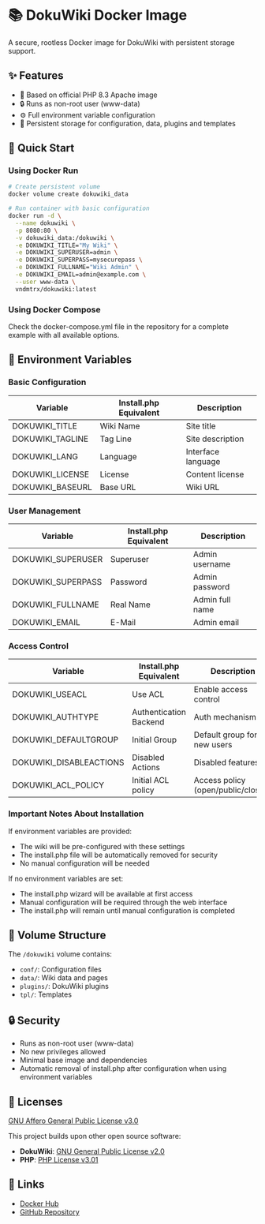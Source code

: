 # 📚 DokuWiki Docker Image

A secure, rootless Docker image for DokuWiki with persistent storage support.

## ✨ Features

- 🐳 Based on official PHP 8.3 Apache image
- 🔒 Runs as non-root user (www-data)
- ⚙️ Full environment variable configuration
- 📁 Persistent storage for configuration, data, plugins and templates

## 🚀 Quick Start

### Using Docker Run
```bash
# Create persistent volume
docker volume create dokuwiki_data

# Run container with basic configuration
docker run -d \
  --name dokuwiki \
  -p 8080:80 \
  -v dokuwiki_data:/dokuwiki \
  -e DOKUWIKI_TITLE="My Wiki" \
  -e DOKUWIKI_SUPERUSER=admin \
  -e DOKUWIKI_SUPERPASS=mysecurepass \
  -e DOKUWIKI_FULLNAME="Wiki Admin" \
  -e DOKUWIKI_EMAIL=admin@example.com \
  --user www-data \
  vndmtrx/dokuwiki:latest
```

### Using Docker Compose
Check the docker-compose.yml file in the repository for a complete example with all available options.

## 🔧 Environment Variables

### Basic Configuration
| Variable | Install.php Equivalent | Description |
|----------|----------------------|-------------|
| DOKUWIKI_TITLE | Wiki Name | Site title |
| DOKUWIKI_TAGLINE | Tag Line | Site description |
| DOKUWIKI_LANG | Language | Interface language |
| DOKUWIKI_LICENSE | License | Content license |
| DOKUWIKI_BASEURL | Base URL | Wiki URL |

### User Management
| Variable | Install.php Equivalent | Description |
|----------|----------------------|-------------|
| DOKUWIKI_SUPERUSER | Superuser | Admin username |
| DOKUWIKI_SUPERPASS | Password | Admin password |
| DOKUWIKI_FULLNAME | Real Name | Admin full name |
| DOKUWIKI_EMAIL | E-Mail | Admin email |

### Access Control
| Variable | Install.php Equivalent | Description | Default |
|----------|----------------------|-------------|---------|
| DOKUWIKI_USEACL | Use ACL | Enable access control | - |
| DOKUWIKI_AUTHTYPE | Authentication Backend | Auth mechanism | - |
| DOKUWIKI_DEFAULTGROUP | Initial Group | Default group for new users | - |
| DOKUWIKI_DISABLEACTIONS | Disabled Actions | Disabled features | - |
| DOKUWIKI_ACL_POLICY | Initial ACL policy | Access policy (open/public/closed) | open |

### Important Notes About Installation

If environment variables are provided:
- The wiki will be pre-configured with these settings
- The install.php file will be automatically removed for security
- No manual configuration will be needed

If no environment variables are set:
- The install.php wizard will be available at first access
- Manual configuration will be required through the web interface
- The install.php will remain until manual configuration is completed

## 📁 Volume Structure

The `/dokuwiki` volume contains:
- `conf/`: Configuration files
- `data/`: Wiki data and pages
- `plugins/`: DokuWiki plugins
- `tpl/`: Templates

## 🔒 Security

- Runs as non-root user (www-data)
- No new privileges allowed
- Minimal base image and dependencies
- Automatic removal of install.php after configuration when using environment variables

## 📜 Licenses

[GNU Affero General Public License v3.0](https://www.gnu.org/licenses/agpl-3.0.en.html)

This project builds upon other open source software:

- **DokuWiki**: [GNU General Public License v2.0](https://github.com/dokuwiki/dokuwiki/blob/master/LICENSE)
- **PHP**: [PHP License v3.01](https://www.php.net/license/3_01.txt)

## 🔗 Links

- [Docker Hub](https://hub.docker.com/r/vndmtrx/dokuwiki)
- [GitHub Repository](https://github.com/vndmtrx/dokuwiki-docker)